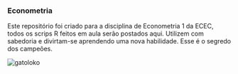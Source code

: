 ### Econometria


Este repositório foi criado para a disciplina de Econometria 1 da ECEC, todos os scrips R feitos em aula serão postados aqui. 
Utilizem com sabedoria e divirtam-se aprendendo uma nova habilidade. Esse é o segredo dos campeões.

![gatoloko](https://github.com/mj-ribeiro/Econometry/blob/master/gato.gif)
